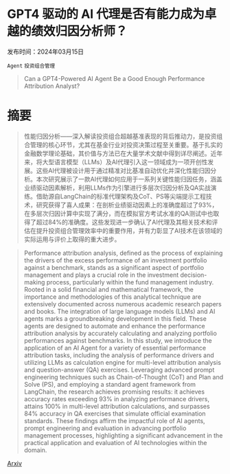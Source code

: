 # GPT4 驱动的 AI 代理是否有能力成为卓越的绩效归因分析师？

发布时间：2024年03月15日

`Agent` `投资组合管理`

> Can a GPT4-Powered AI Agent Be a Good Enough Performance Attribution Analyst?

# 摘要

> 性能归因分析——深入解读投资组合超越基准表现的背后推动力，是投资组合管理的核心环节，尤其在基金行业对投资决策过程至关重要。基于扎实的金融数学理论基础，其价值与方法已在大量学术文献中得到详尽阐述。近年来，将大型语言模型（LLMs）及AI代理引入这一领域成为一项开创性发展。这些AI代理被设计用于通过精准对比基准自动优化并深化性能归因分析。本次研究展示了一款AI代理如何应用于一系列关键性能归因任务，涵盖业绩驱动因素解析，利用LLMs作为引擎进行多层次归因分析及QA实战演练。借助源自LangChain的标准代理架构及CoT、PS等尖端提示工程技术，研究获得了喜人成果：在剖析业绩驱动因素上的准确度超过了93%，在多层次归因计算中实现了满分，而在模拟官方考试水准的QA测试中也取得了超过84%的准确度。这些发现进一步确认了AI代理及其相关技术和评估在提升投资组合管理效率中的重要作用，并有力彰显了AI技术在该领域的实际运用与评价上取得的重大进步。

> Performance attribution analysis, defined as the process of explaining the drivers of the excess performance of an investment portfolio against a benchmark, stands as a significant aspect of portfolio management and plays a crucial role in the investment decision-making process, particularly within the fund management industry. Rooted in a solid financial and mathematical framework, the importance and methodologies of this analytical technique are extensively documented across numerous academic research papers and books. The integration of large language models (LLMs) and AI agents marks a groundbreaking development in this field. These agents are designed to automate and enhance the performance attribution analysis by accurately calculating and analyzing portfolio performances against benchmarks. In this study, we introduce the application of an AI Agent for a variety of essential performance attribution tasks, including the analysis of performance drivers and utilizing LLMs as calculation engine for multi-level attribution analysis and question-answer (QA) exercises. Leveraging advanced prompt engineering techniques such as Chain-of-Thought (CoT) and Plan and Solve (PS), and employing a standard agent framework from LangChain, the research achieves promising results: it achieves accuracy rates exceeding 93% in analyzing performance drivers, attains 100% in multi-level attribution calculations, and surpasses 84% accuracy in QA exercises that simulate official examination standards. These findings affirm the impactful role of AI agents, prompt engineering and evaluation in advancing portfolio management processes, highlighting a significant advancement in the practical application and evaluation of AI technologies within the domain.

[Arxiv](https://arxiv.org/abs/2403.10482)